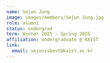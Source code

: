 ```yaml
---
name: Sejun Jung
image: images/members/Sejun Jung.jpg
role: alumni
status: undergrad
term: Winter 2025 - Spring 2025
affiliation: Undergraduate @ KAIST
link:
  email: sejunisbest@kaist.ac.kr
---
```


